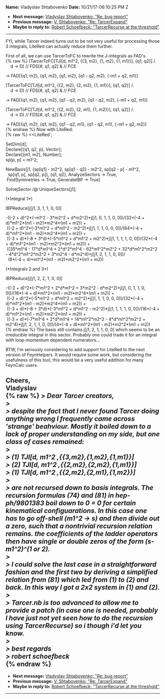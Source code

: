 **Name:** Vladyslav Shtabovenko
**Date:** 10/21/17-06:10:25 PM Z

  - **Next message:** [Vladyslav Shtabovenko: "Re: bug
    report"](1338.html)
  - **Previous message:** [V. Shtabovenko: "Re:
    TarcerExpand"](1336.html)
  - **Maybe in reply to:** [Robert Schoefbeck: "TarcerRecurse at the
    threshold"](0332.html)

-----

FYI, while Tarcer indeed turns out to be not very useful for processing
those 3 integrals, LiteRed can actually reduce them further.  

First of all, we can use TarcerToFC to rewrite the J-integrals as
FAD's  
{% raw %}
(TarcerToFC[TJI[d, m1^2, {{3, m2}, {1, m2}, {1, m1}}], {q1,
q2}] /.  
    d -\> D) // FDS[\#, q1, q2] & // FCE  

\-\> FAD[{q1, m2}, {q1, m2}, {q1, m2}, {q1 - q2, m2}, {-m1 + q2,
m1}]  

(TarcerToFC[TJI[d, m1^2, {{2, m2}, {2, m2}, {1, m1}}], {q1,
q2}] /.  
    d -\> D) // FDS[\#, q1, q2] & // FCE  

\-\> FAD[{q1, m2}, {q1, m2}, {q1 - q2, m2}, {q1 - q2, m2}, {-m1 +
q2, m1}]  

(TarcerToFC[TJI[d, m1^2, {{2, m2}, {2, m1}, {1, m2}}], {q1,
q2}] /.  
    d -\> D) // FDS[\#, q1, q2] & // FCE  

\-\> FAD[{q1, m2}, {q1, m2}, {q1 - q2, m1}, {q1 - q2, m1}, {-m1 +
q2, m2}]  
{% endraw %}
Now with LiteRed:  
{% raw %}
<<LiteRed\`;  

SetDim[d];  
Declare[{q1, q2, p}, Vector];  
Declare[{m1, m2}, Number];  
sp[p, p] = m1^2;  

NewBasis[j1, {sp[q1] - m2^2, sp[q1 - q2] - m2^2,
sp[q2 - p] - m1^2,  
  sp[q1, p], sp[q2, p]}, {q1, q2}, AnalyzeSectors -\>
True,  
 FindSymmetries -\> True, GenerateIBP -\> True]  

SolvejSector /@ UniqueSectors[j1];  

(\*Integral 1\*)  

IBPReduce[j[j1, 3, 1, 1, 0, 0]]  

\-((-2 + d)^2\*(-m1^2 - 3\*m2^2 + d\*m2^2)\*j[j1, 0, 1, 1, 0,
0])/(32\*(-4 + d)\*m1^2\*(m1 - m2)\*m2^4\*(m1 + m2)) +  
 ((-2 + d)^2\*(-3\*m1^2 + d\*m1^2 - m2^2)\*j[j1, 1, 1, 0, 0,
0])/(64\*(-4 + d)\*m1^2\*(m1 - m2)\*m2^4\*(m1 + m2)) +  
 ((-3 + d)\*(-8 + 3\*d)\*(-5\*m1^2 + d\*m1^2 + m2^2)\*j[j1, 1, 1, 1,
0, 0])/(32\*(-4 + d)\*m1^2\*(m1 - m2)\*m2^2\*(m1 + m2)) +  
 ((35\*m1^4 - 17\*d\*m1^4 + 2\*d^2\*m1^4 - 62\*m1^2\*m2^2 +
32\*d\*m1^2\*m2^2 - 4\*d^2\*m1^2\*m2^2 + 3\*m2^4 - d\*m2^4)\*j[j1,
2, 1, 1, 0, 0])/  
  (8\*(-4 + d)\*m1^2\*(m1 - m2)\*m2^2\*(m1 + m2))  

(\*Integrals 2 and 3\*)  

IBPReduce[j[j1, 2, 2, 1, 0, 0]]  

\-((-2 + d)^2\*(-7\*m1^2 + 2\*d\*m1^2 + 3\*m2^2 - d\*m2^2)\*j[j1, 0,
1, 1, 0, 0])/(16\*(-4 + d)\*m1^2\*(m1 - m2)\*m2^4\*(m1 + m2)) +  
 ((-2 + d)^2\*(-5\*m1^2 + d\*m1^2 + m2^2)\*j[j1, 1, 1, 0, 0,
0])/(32\*(-4 + d)\*m1^2\*(m1 - m2)\*m2^4\*(m1 + m2)) +  
 ((-3 + d)\*(-8 + 3\*d)\*(-3\*m1^2 + d\*m1^2 - m2^2)\*j[j1, 1, 1, 1,
0, 0])/(16\*(-4 + d)\*m1^2\*(m1 - m2)\*m2^2\*(m1 + m2)) +  
 ((-3 + d)\*(-7\*m1^4 + 2\*d\*m1^4 + 14\*m1^2\*m2^2 - 4\*d\*m1^2\*m2^2 +
m2^4)\*j[j1, 2, 1, 1, 0, 0])/(4\*(-4 + d)\*m1^2\*(m1 -
m2)\*m2^2\*(m1 + m2))  
{% endraw %}
The basis still contains j[j1, 2, 1, 1, 0, 0] which seems to be
an  
irreducible integral in this sector. Probably one could trade it for an
integral with loop-momentum dependent numerators...  

BTW, I'm seriously considering to add support for LiteRed to the next
version of FeynHelpers. It would require some work, but considering the
usefulness of this tool, this would be a very useful addition for many
FeynCalc users.  

Cheers,  
Vladyslav  
{% raw %}
*\> Dear Tarcer creators,*  
*\>*  
*\> despite the fact that I never found Tarcer doing anything wrong I
frequently came across 'strange' beahviour. Mostly it boiled down to a
lack of proper understanding on my side, but one class of cases
remained:*  
*\>*  
*\> (1) TJI[d, m1^2 ,{{3,m2},{1,m2},{1,m1}}]*  
*\> (2) TJI[d, m1^2 ,{{2,m2},{2,m2},{1,m1}}]*  
*\> (1) TJI[d, m1^2 ,{{2,m2},{2,m1},{1,m2}}]*  
*\>*  
*\> are not recursed down to basis integrals. The recursion formulas
(74) and (81) in hep-ph/9801383 boil down to 0 = 0 for certain
kinematical configuarations. In this case one has to go off-shell (m1^2
-\> s) and then divide out a zero, such that a nontrivial recursion
relation remains. the coefficients of the ladder operators then have
single or double zeros of the form (s-m1^2)^(1 or 2).*  
*\>*  
*\> I could solve the last case in a straightforward fashion and the
first two by deriving a simplified relation from (81) which led from (1)
to (2) and back. In this way I got a 2x2 system in (1) and (2).*  
*\>*  
*\> Tarcer.nb is too advanced to allow me to provide a patch (in case
one is needed, probably I have just not yet seen how to do the recursion
using TarcerRecurse) so i though i'd let you know.*  
*\>*  
*\> best regards*  
*\> robert schoefbeck*  
{% endraw %}
-----

  - **Next message:** [Vladyslav Shtabovenko: "Re: bug
    report"](1338.html)
  - **Previous message:** [V. Shtabovenko: "Re:
    TarcerExpand"](1336.html)
  - **Maybe in reply to:** [Robert Schoefbeck: "TarcerRecurse at the
    threshold"](0332.html)

-----

